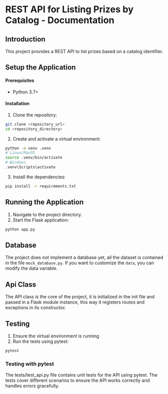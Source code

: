 # REST API for Listing Prizes by Catalog - Documentation

## Introduction

This project provides a REST API to list prizes based on a catalog identifier.

## Setup the Application

#### Prerequisites
- Python 3.7+
#### Installation

1. Clone the repository:
```bash
git clone <repository_url>
cd <repository_directory>
```
2. Create and activate a virtual environment:
```bash
python -m venv .venv
# Linux/MacOS
source .venv/bin/activate
# Windows
.venv\Scripts\activate
```
3. Install the dependencies:
```bash
pip install -r requirements.txt
```

## Running the Application
1. Navigate to the project directory.
2. Start the Flask application:
```bash
python app.py
```

## Database

The project does not implement a database yet, all the dataset is contained in the file `mock_database.py`. If you want to customize the `data`, you can modify the 
data variable.

## Api Class

The API class is the core of the project, it is initialized in the init file and passed in a Flask module instance, this way it registers routes and exceptions in its constructor.

## Testing

1. Ensure the virtual environment is running
2. Run the tests using pytest:
```bash
pytest
```

### Testing with pytest
The tests/test_api.py file contains unit tests for the API using pytest. The tests cover different scenarios to ensure the API works correctly and handles errors gracefully.